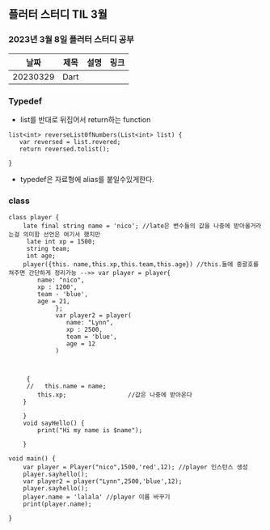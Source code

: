 ## 플러터 스터디 TIL 3월 

###  2023년 3월 8일 플러터 스터디 공부 
| 날짜       | 제목               | 설명                                | 링크                                                                             |
| ---------- | ------------------ | ----------------------------------- | -------------------------------------------------------------------------------- |
| 20230329 | Dart  |     |

### Typedef

* list를 반대로 뒤집어서 return하는 function 
 ```
 list<int> reverseList0fNumbers(List<int> list) {
    var reversed = list.revered;
    return reversed.tolist();

 }
 ```
 * typedef은  자료형에 alias를 붙일수있게한다.
 
### class
```
class player {
    late final string name = 'nico'; //late은 변수들의 값을 나중에 받아올거라는걸 의미함 선언은 여기서 했지만
     late int xp = 1500;  
     string team;
     int age;
    player({this. name,this.xp,this.team,this.age}) //this.들에 중괄호를 쳐주면 간단하게 정리가능 -->> var player = player{
        name: "nico",
        xp : 1200',
        team - 'blue',
        age = 21,
             };
             var player2 = player(
                name: "Lynn",
                xp : 2500,
                team = 'blue',
                age = 12
             )



     {
     //   this.name = name;
        this.xp;                 //값은 나중에 받아온다
    }

    }
    void sayHello() {
        print("Hi my name is $name");

    }
    
void main() {
    var player = Player("nico",1500,'red',12); //player 인스턴스 생성
    player.sayhello();
    var player2 = player("Lynn",2500,'blue',12);
    player.sayhello();
    player.name = 'lalala' //player 이름 바꾸기
    print(player.name);

}


```
